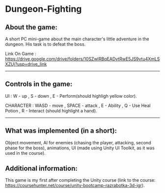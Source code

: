 # Dungeon-Fighting

About the game:
-------------------------------------------------------------------------------------------------------------------------------------------------------
A short PC mini-game about the main character's little adventure in the dungeon.
 His task is to defeat the boss.

Link On Game : https://drive.google.com/drive/folders/10SZwIRBqEADvtRwE5JS9vtu4XmLSXZUj?usp=drive_link

-------------------------------------------------------------------------------------------------------------------------------------------------------
 Controls in the game:
-------------------------------------------------------------------------------------------------------------------------------------------------------
 UI : W - up , S - down , E - Perform(should highligh yellow color).

 CHARACTER : WASD - move , SPACE - attack , E - Ability , Q - Use Heal Potion , R - Interact (should highlight a hand). 

-------------------------------------------------------------------------------------------------------------------------------------------------------
What was implemented (in a short):
-------------------------------------------------------------------------------------------------------------------------------------------------------
Object movement, AI for enemies (chasing the player, attacking, second phase for the boss), animations,
 UI (made using Unity UI Toolkit, as it was used in the course).

Additional information:
-------------------------------------------------------------------------------------------------------------------------------------------------------
This game is my first after completing the Unity course (link to the course: https://coursehunter.net/course/unity-bootcamp-razrabotka-3d-igr).

